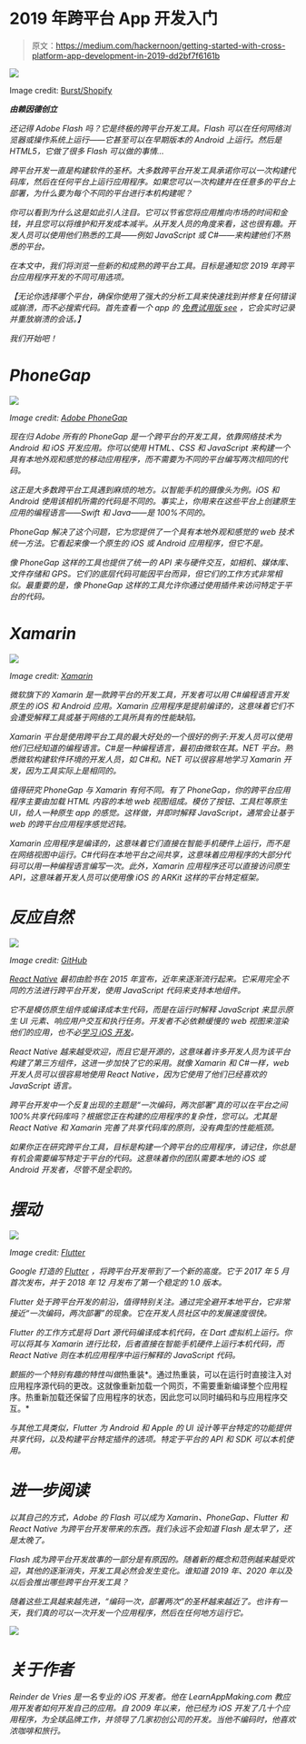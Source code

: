 # 2019 年跨平台 App 开发入门

> 原文：<https://medium.com/hackernoon/getting-started-with-cross-platform-app-development-in-2019-dd2bf7f6161b>

![](img/1697289597b842fa27d9fc255b1fcd15.png)

Image credit: [Burst/Shopify](https://burst.shopify.com/photos/developers-discussing-javascript-code?q=programming)

***由赖因德创立***[](https://blog.appsee.com/5_tools_speed_up_app_development/www.learnappmaking.com)

*还记得 Adobe Flash 吗？它是终极的跨平台开发工具。Flash 可以在任何网络浏览器或操作系统上运行——它甚至可以在早期版本的 Android 上运行。然后是 HTML5，它做了很多 Flash 可以做的事情…*

*跨平台开发一直是构建软件的圣杯。大多数跨平台开发工具承诺你可以一次构建代码库，然后在任何平台上运行应用程序。如果您可以一次构建并在任意多的平台上部署，为什么要为每个不同的平台进行本机构建呢？*

*你可以看到为什么这是如此引人注目。它可以节省您将应用推向市场的时间和金钱，并且您可以将维护和开发成本减半。从开发人员的角度来看，这也很有趣。开发人员可以使用他们熟悉的工具——例如 JavaScript 或 C#——来构建他们不熟悉的平台。*

*在本文中，我们将浏览一些新的和成熟的跨平台工具。目标是通知您 2019 年跨平台应用程序开发的不同可用选项。*

**【无论你选择哪个平台，确保你使用了强大的分析工具来快速找到并修复任何错误或崩溃，而不必搜索代码。首先查看一个 app 的* [*免费试用版 see*](https://www.appsee.com/start?cpnid=701b0000000Wd7c&utm_source=medium&utm_medium=CTA_text&utm_campaign=learnappmaking_cross_platform_development&utm_content=free_trial_link) *，它会实时记录并重放崩溃的会话。】**

*我们开始吧！*

# *PhoneGap*

*![](img/540244814418e9fdc95c8447f643b76d.png)*

*Image credit: [Adobe PhoneGap](https://www.phonegap.com/about/logos/)*

*现在归 Adobe 所有的 PhoneGap 是一个跨平台的开发工具，依靠网络技术为 Android 和 iOS 开发应用。你可以使用 HTML、CSS 和 JavaScript 来构建一个具有本地外观和感觉的移动应用程序，而不需要为不同的平台编写两次相同的代码。*

*这正是大多数跨平台工具遇到麻烦的地方。以智能手机的摄像头为例。iOS 和 Android 使用该相机所需的代码是不同的。事实上，你用来在这些平台上创建原生应用的编程语言——Swift 和 Java——是 100%不同的。*

*PhoneGap 解决了这个问题，它为您提供了一个具有本地外观和感觉的 web 技术统一方法。它看起来像一个原生的 iOS 或 Android 应用程序，但它不是。*

*像 PhoneGap 这样的工具也提供了统一的 API 来与硬件交互，如相机、媒体库、文件存储和 GPS。它们的底层代码可能因平台而异，但它们的工作方式非常相似。最重要的是，像 PhoneGap 这样的工具允许你通过使用插件来访问特定于平台的代码。*

# *Xamarin*

*![](img/f1c3dd4898d4e13ff3d918dd3a017670.png)*

*Image credit: [Xamarin](https://blogs.msdn.microsoft.com/microsoftimagine/2016/01/11/build-native-ios-and-android-apps-for-free-with-xamarin-and-visual-studio/)*

*微软旗下的 Xamarin 是一款跨平台的开发工具，开发者可以用 C#编程语言开发原生的 iOS 和 Android 应用。Xamarin 应用程序是提前编译的，这意味着它们不会遭受解释工具或基于网络的工具所具有的性能缺陷。*

*Xamarin 平台是使用跨平台工具的最大好处的一个很好的例子:开发人员可以使用他们已经知道的编程语言。C#是一种编程语言，最初由微软在其。NET 平台。熟悉微软构建软件环境的开发人员，如 C#和。NET 可以很容易地学习 Xamarin 开发，因为工具实际上是相同的。*

*值得研究 PhoneGap 与 Xamarin 有何不同。有了 PhoneGap，你的跨平台应用程序主要由加载 HTML 内容的本地 *web 视图*组成。模仿了按钮、工具栏等原生 UI，给人一种原生 app 的感觉。这样做，并即时解释 JavaScript，通常会让基于 web 的跨平台应用程序感觉迟钝。*

*Xamarin 应用程序是编译的，这意味着它们直接在智能手机硬件上运行，而不是在网络视图中运行。C#代码在本地平台之间共享，这意味着应用程序的大部分代码可以用一种编程语言编写一次。此外，Xamarin 应用程序还可以直接访问原生 API，这意味着开发人员可以使用像 iOS 的 ARKit 这样的平台特定框架。*

# *反应自然*

*![](img/2c23ebbab4bbc27f18d36484458031ca.png)*

*Image credit: [GitHub](https://github.com/topics/react-native)*

*[React Native](https://facebook.github.io/react-native/) 最初由脸书在 2015 年宣布，近年来逐渐流行起来。它采用完全不同的方法进行跨平台开发，使用 JavaScript 代码来支持本地组件。*

*它不是模仿原生组件或编译成本生代码，而是在运行时解释 JavaScript 来显示原生 UI 元素、响应用户交互和执行任务。开发者不必依赖缓慢的 web 视图来渲染他们的应用，也不必[学习 iOS 开发](https://learnappmaking.com/learn-ios-development-how-to/)。*

*React Native 越来越受欢迎，而且它是开源的，这意味着许多开发人员为该平台构建了第三方组件，这进一步加快了它的采用。就像 Xamarin 和 C#一样，web 开发人员可以很容易地使用 React Native，因为它使用了他们已经喜欢的 JavaScript 语言。*

*跨平台开发中一个反复出现的主题是“一次编码，两次部署”真的可以在平台之间 100%共享代码库吗？根据您正在构建的应用程序的复杂性，您可以。尤其是 React Native 和 Xamarin 完善了共享代码库的原则，没有典型的性能瓶颈。*

*如果你正在研究跨平台工具，目标是构建一个跨平台的应用程序，请记住，你总是有机会需要编写特定于平台的代码。这意味着你的团队需要本地的 iOS 或 Android 开发者，尽管不是全职的。*

# *摆动*

*![](img/1d6c58fa258045cbf36c984c46d2b2ab.png)*

*Image credit: [Flutter](https://flutter.io/)*

*Google 打造的 [Flutter](https://flutter.io/) ，将跨平台开发带到了一个新的高度。它于 2017 年 5 月首次发布，并于 2018 年 12 月发布了第一个稳定的 1.0 版本。*

*Flutter 处于跨平台开发的前沿，值得特别关注。通过完全避开本地平台，它非常接近“一次编码，两次部署”的现象。它在开发人员社区中的发展速度很快。*

*Flutter 的工作方式是将 Dart 源代码编译成本机代码，在 Dart 虚拟机上运行。你可以将其与 Xamarin 进行比较，后者直接在智能手机硬件上运行本机代码，而 React Native 则在本机应用程序中运行解释的 JavaScript 代码。*

*颤振的一个特别有趣的特性叫做*热重装*。通过热重装，可以在运行时直接注入对应用程序源代码的更改。这就像重新加载一个网页，不需要重新编译整个应用程序。热重新加载还保留了应用程序的状态，因此您可以同时编码和与应用程序交互。*

*与其他工具类似，Flutter 为 Android 和 Apple 的 UI 设计等平台特定的功能提供共享代码，以及构建平台特定插件的选项。特定于平台的 API 和 SDK 可以本机使用。*

# *进一步阅读*

*以其自己的方式，Adobe 的 Flash 可以成为 Xamarin、PhoneGap、Flutter 和 React Native 为跨平台开发带来的东西。我们永远不会知道 Flash 是太早了，还是太晚了。*

*Flash 成为跨平台开发故事的一部分是有原因的。随着新的概念和范例越来越受欢迎，其他的逐渐消失，开发工具必然会发生变化。谁知道 2019 年、2020 年以及以后会推出哪些跨平台开发工具？*

*随着这些工具越来越先进，“编码一次，部署两次”的圣杯越来越近了。也许有一天，我们真的可以一次开发一个应用程序，然后在任何地方运行它。*

*[![](img/f2dc57cebf56562c97bf229b342e8d23.png)](https://www.appsee.com/ebooks/sdk-guide?cpnid=701b0000000Wd7c&utm_source=medium&utm_medium=banner&utm_campaign=learnappmaking_cross_platform_development&utm_content=sdk_guide)*

# *关于作者*

*Reinder de Vries 是一名专业的 iOS 开发者。他在 LearnAppMaking.com 教应用开发者如何开发自己的应用。自 2009 年以来，他已经为 iOS 开发了几十个应用程序，为全球品牌工作，并领导了几家初创公司的开发。当他不编码时，他喜欢浓咖啡和旅行。*
